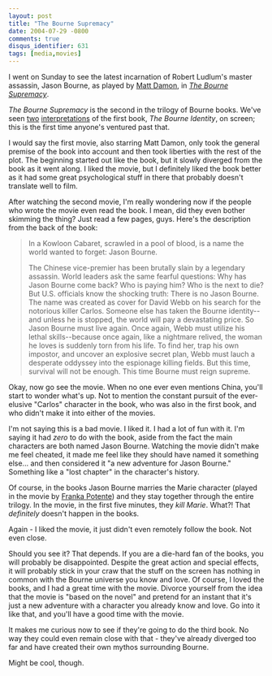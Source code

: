 ```yaml
---
layout: post
title: "The Bourne Supremacy"
date: 2004-07-29 -0800
comments: true
disqus_identifier: 631
tags: [media,movies]
---
```

I went on Sunday to see the latest incarnation of Robert Ludlum's master
assassin, Jason Bourne, as played by [Matt
Damon](http://www.imdb.com/name/nm0000354/), in [*The Bourne
Supremacy*](http://www.imdb.com/title/tt0372183/).

 *The Bourne Supremacy* is the second in the trilogy of Bourne books.
We've seen [two](http://www.imdb.com/title/tt0258463/)
[interpretations](http://www.imdb.com/title/tt0094791/) of the first
book, *The Bourne Identity*, on screen; this is the first time anyone's
ventured past that.

 I would say the first movie, also starring Matt Damon, only took the
general premise of the book into account and then took liberties with
the rest of the plot. The beginning started out like the book, but it
slowly diverged from the book as it went along. I liked the movie, but I
definitely liked the book better as it had some great psychological
stuff in there that probably doesn't translate well to film.

 After watching the second movie, I'm really wondering now if the people
who wrote the movie even read the book. I mean, did they even bother
skimming the thing? Just read a few pages, guys. Here's the description
from the back of the book:
> In a Kowloon Cabaret, scrawled in a pool of blood, is a name the world
> wanted to forget: Jason Bourne.
>
>  The Chinese vice-premier has been brutally slain by a legendary
> assassin. World leaders ask the same fearful questions: Why has Jason
> Bourne come back? Who is paying him? Who is the next to die? But U.S.
> officials know the shocking truth: There is no Jason Bourne. The name
> was created as cover for David Webb on his search for the notorious
> killer Carlos. Someone else has taken the Bourne identity--and unless
> he is stopped, the world will pay a devastating price. So Jason Bourne
> must live again. Once again, Webb must utilize his lethal
> skills--because once again, like a nightmare relived, the woman he
> loves is suddenly torn from his life. To find her, trap his own
> impostor, and uncover an explosive secret plan, Webb must lauch a
> desperate oddyssey into the espionage killing fields. But this time,
> survival will not be enough. This time Bourne must reign supreme.



 Okay, now go see the movie. When no one ever even mentions China,
you'll start to wonder what's up. Not to mention the constant pursuit of
the ever-elusive "Carlos" character in the book, who was also in the
first book, and who didn't make it into either of the movies.

 I'm not saying this is a bad movie. I liked it. I had a lot of fun with
it. I'm saying it had *zero* to do with the book, aside from the fact
the main characters are both named Jason Bourne. Watching the movie
didn't make me feel cheated, it made me feel like they should have named
it something else... and then considered it "a new adventure for Jason
Bourne." Something like a "lost chapter" in the character's history.

 Of course, in the books Jason Bourne marries the Marie character
(played in the movie by [Franka
Potente](http://www.imdb.com/name/nm0004376/)) and they stay together
through the entire trilogy. In the movie, in the first five minutes,
they *kill Marie*. What?! That *definitely* doesn't happen in the
books.

 Again - I liked the movie, it just didn't even remotely follow the
book. Not even close.

 Should you see it? That depends. If you are a die-hard fan of the
books, you will probably be disappointed. Despite the great action and
special effects, it will probably stick in your craw that the stuff on
the screen has nothing in common with the Bourne universe you know and
love. Of course, I loved the books, and I had a great time with the
movie. Divorce yourself from the idea that the movie is "based on the
novel" and pretend for an instant that it's just a new adventure with a
character you already know and love. Go into it like that, and you'll
have a good time with the movie.

 It makes me curious now to see if they're going to do the third book.
No way they could even remain close with that - they've already diverged
too far and have created their own mythos surrounding Bourne.

 Might be cool, though.
